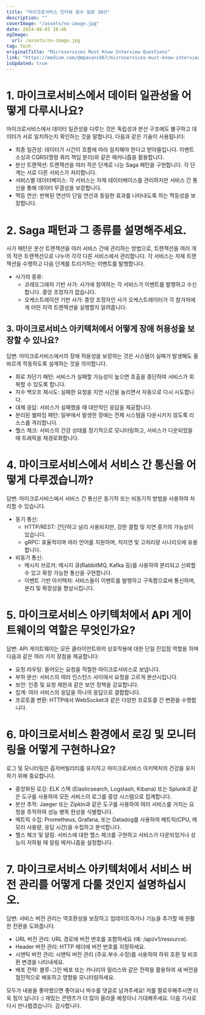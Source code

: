 ```yaml
---
title: "마이크로서비스 인터뷰 필수 질문 30선"
description: ""
coverImage: "/assets/no-image.jpg"
date: 2024-08-03 18:46
ogImage:
  url: /assets/no-image.jpg
tag: Tech
originalTitle: "Microservices Must Know Interview Questions"
link: "https://medium.com/@mpavani667/microservices-must-know-interview-questions-442506cb4e69"
isUpdated: true
---
```


# 1. 마이크로서비스에서 데이터 일관성을 어떻게 다루시나요?

마이크로서비스에서 데이터 일관성을 다루는 것은 독립성과 분산 구조에도 불구하고 데이터가 서로 일치하는지 확인하는 것을 말합니다. 다음과 같은 기술이 사용됩니다:

- 최종 일관성: 데이터가 시간이 흐름에 따라 일치해야 한다고 받아들입니다. 이벤트 소싱과 CQRS(명령 쿼리 책임 분리)와 같은 메커니즘을 활용합니다.
- 분산 트랜잭션: 트랜잭션을 여러 작은 단계로 나눈 Saga 패턴을 구현합니다. 각 단계는 서로 다른 서비스가 처리합니다.
- 서비스별 데이터베이스: 각 서비스는 자체 데이터베이스를 관리하지만 서비스 간 통신을 통해 데이터 무결성을 보장합니다.
- 멱등 연산: 반복된 연산이 단일 연산과 동일한 효과를 나타내도록 하는 멱등성을 보장합니다.

# 2. Saga 패턴과 그 종류를 설명해주세요.

<!-- seedividend - 사각형 -->

<ins class="adsbygoogle"
     style="display:block"
     data-ad-client="ca-pub-4877378276818686"
     data-ad-slot="1898504329"
     data-ad-format="auto"
     data-full-width-responsive="true"></ins>

<script>
     (adsbygoogle = window.adsbygoogle || []).push({});
</script>

사가 패턴은 분산 트랜잭션을 여러 서비스 간에 관리하는 방법으로, 트랜잭션을 여러 개의 작은 트랜잭션으로 나누어 각각 다른 서비스에서 관리합니다. 각 서비스는 자체 트랜잭션을 수행하고 다음 단계를 트리거하는 이벤트를 발행합니다.

- 사가의 종류:
  - 코레오그래피 기반 사가: 사가에 참여하는 각 서비스가 이벤트를 발행하고 수신합니다. 중앙 조정자가 없습니다.
  - 오케스트레이션 기반 사가: 중앙 조정자인 사가 오케스트레이터가 각 참가자에게 어떤 지역 트랜잭션을 실행할지 알려줍니다.

## 3. 마이크로서비스 아키텍처에서 어떻게 장애 허용성을 보장할 수 있나요?

답변: 마이크로서비스에서의 장애 허용성을 보장하는 것은 시스템이 실패가 발생해도 올바르게 작동하도록 설계하는 것을 의미합니다.

<!-- seedividend - 사각형 -->

<ins class="adsbygoogle"
     style="display:block"
     data-ad-client="ca-pub-4877378276818686"
     data-ad-slot="1898504329"
     data-ad-format="auto"
     data-full-width-responsive="true"></ins>

<script>
     (adsbygoogle = window.adsbygoogle || []).push({});
</script>

- 회로 차단기 패턴: 서비스가 실패할 가능성이 높으면 호출을 중단하여 서비스가 회복할 수 있도록 합니다.
- 지수 백오프 재시도: 실패한 요청을 지연 시간을 늘리면서 자동으로 다시 시도합니다.
- 대체 응답: 서비스가 실패했을 때 대안적인 응답을 제공합니다.
- 분리된 쉘파임 패턴: 일부에서 발생한 장애는 전체 시스템을 다운시키지 않도록 리소스를 격리합니다.
- 헬스 체크: 서비스의 건강 상태를 정기적으로 모니터링하고, 서비스가 다운되었을 때 트래픽을 재경로화합니다.

# 4. 마이크로서비스에서 서비스 간 통신을 어떻게 다루겠습니까?

답변: 마이크로서비스에서 서비스 간 통신은 동기적 또는 비동기적 방법을 사용하여 처리할 수 있습니다.

- 동기 통신:
  - HTTP/REST: 간단하고 널리 사용되지만, 강한 결합 및 지연 증가의 가능성이 있습니다.
  - gRPC: 효율적이며 여러 언어를 지원하며, 저지연 및 고처리량 시나리오에 유용합니다.
- 비동기 통신:
  - 메시지 브로커: 메시지 큐(RabbitMQ, Kafka 등)를 사용하여 분리되고 신뢰할 수 있고 확장 가능한 통신을 구현합니다.
  - 이벤트 기반 아키텍처: 서비스들이 이벤트를 발행하고 구독함으로써 통신하며, 분리 및 확장성을 향상시킵니다.

<!-- seedividend - 사각형 -->

<ins class="adsbygoogle"
     style="display:block"
     data-ad-client="ca-pub-4877378276818686"
     data-ad-slot="1898504329"
     data-ad-format="auto"
     data-full-width-responsive="true"></ins>

<script>
     (adsbygoogle = window.adsbygoogle || []).push({});
</script>

# 5. 마이크로서비스 아키텍처에서 API 게이트웨이의 역할은 무엇인가요?

답변: API 게이트웨이는 모든 클라이언트와의 상호작용에 대한 단일 진입점 역할을 하며 다음과 같은 여러 가지 장점을 제공합니다:

- 요청 라우팅: 들어오는 요청을 적절한 마이크로서비스로 보냅니다.
- 부하 분산: 서비스의 여러 인스턴스 사이에서 요청을 고르게 분산시킵니다.
- 보안: 인증 및 요청 제한과 같은 보안 정책을 강요합니다.
- 집계: 여러 서비스의 응답을 하나의 응답으로 결합합니다.
- 프로토콜 변환: HTTP에서 WebSocket과 같은 다양한 프로토콜 간 변환을 수행합니다.

# 6. 마이크로서비스 환경에서 로깅 및 모니터링을 어떻게 구현하나요?

<!-- seedividend - 사각형 -->

<ins class="adsbygoogle"
     style="display:block"
     data-ad-client="ca-pub-4877378276818686"
     data-ad-slot="1898504329"
     data-ad-format="auto"
     data-full-width-responsive="true"></ins>

<script>
     (adsbygoogle = window.adsbygoogle || []).push({});
</script>

로그 및 모니터링은 옵저버빌리티를 유지하고 마이크로서비스 아키텍처의 건강을 유지하기 위해 중요합니다.

- 중앙화된 로깅: ELK 스택 (Elasticsearch, Logstash, Kibana) 또는 Splunk과 같은 도구를 사용하여 모든 서비스의 로그를 중앙 시스템으로 집계합니다.
- 분산 추적: Jaeger 또는 Zipkin과 같은 도구를 사용하여 여러 서비스를 거치는 요청을 추적하여 성능 병목 현상을 식별합니다.
- 메트릭 수집: Prometheus, Grafana, 또는 Datadog를 사용하여 메트릭(CPU, 메모리 사용량, 응답 시간)을 수집하고 분석합니다.
- 헬스 체크 및 알림: 서비스에 대한 헬스 체크를 구현하고 서비스가 다운되었거나 성능이 저하될 때 알림 메커니즘을 설정합니다.

# 7. 마이크로서비스 아키텍처에서 서비스 버전 관리를 어떻게 다룰 것인지 설명하십시오.

답변: 서비스 버전 관리는 역호환성을 보장하고 업데이트하거나 기능을 추가할 때 원활한 전환을 도와줍니다.

<!-- seedividend - 사각형 -->

<ins class="adsbygoogle"
     style="display:block"
     data-ad-client="ca-pub-4877378276818686"
     data-ad-slot="1898504329"
     data-ad-format="auto"
     data-full-width-responsive="true"></ins>

<script>
     (adsbygoogle = window.adsbygoogle || []).push({});
</script>

- URL 버전 관리: URL 경로에 버전 번호를 포함하세요 (예: /api/v1/resource).
- Header 버전 관리: HTTP 헤더에 버전 번호를 지정하세요.
- 시맨틱 버전 관리: 시맨틱 버전 관리 (주요.부수.수정)를 사용하여 하위 호환 및 비호환 변경을 나타내세요.
- 배포 전략: 블루-그린 배포 또는 카나리아 릴리스와 같은 전략을 활용하여 새 버전을 점진적으로 배포하고 영향을 모니터링하세요.

모두가 내용을 좋아했으면 좋아요나 박수를 댓글로 남겨주세요! 저를 팔로우해주시면 더욱 힘이 납니다 :) 재밌는 콘텐츠가 더 많이 올라올 예정이니 기대해주세요. 다음 기사로 다시 만나뵙겠습니다. 감사합니다.
